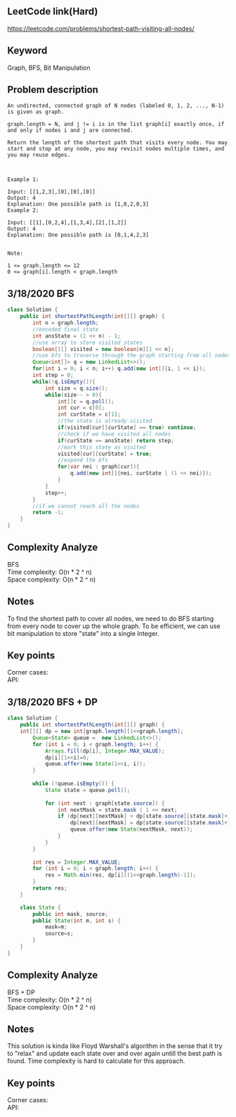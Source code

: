 ## LeetCode link(Hard)
https://leetcode.com/problems/shortest-path-visiting-all-nodes/

## Keyword
Graph, BFS, Bit Manipulation

## Problem description
```
An undirected, connected graph of N nodes (labeled 0, 1, 2, ..., N-1) is given as graph.

graph.length = N, and j != i is in the list graph[i] exactly once, if and only if nodes i and j are connected.

Return the length of the shortest path that visits every node. You may start and stop at any node, you may revisit nodes multiple times, and you may reuse edges.

 

Example 1:

Input: [[1,2,3],[0],[0],[0]]
Output: 4
Explanation: One possible path is [1,0,2,0,3]
Example 2:

Input: [[1],[0,2,4],[1,3,4],[2],[1,2]]
Output: 4
Explanation: One possible path is [0,1,4,2,3]
 

Note:

1 <= graph.length <= 12
0 <= graph[i].length < graph.length
```


## 3/18/2020 BFS

```java
class Solution {
    public int shortestPathLength(int[][] graph) {
        int n = graph.length;
        //encoded final state
        int ansState = (1 << n) - 1;
        //use array to store visited states
        boolean[][] visited = new boolean[n][1 << n];
        //use bfs to traverse through the graph starting from all nodes
        Queue<int[]> q = new LinkedList<>();
        for(int i = 0; i < n; i++) q.add(new int[]{i, 1 << i});
        int step = 0;
        while(!q.isEmpty()){
            int size = q.size();
            while(size-- > 0){
                int[]c = q.poll();
                int cur = c[0];
                int curState = c[1];
                //the state is already visited
                if(visited[cur][curState] == true) continue;
                //check if we have visited all nodes
                if(curState == ansState) return step;
                //mark this state as visited
                visited[cur][curState] = true;
                //expand the bfs
                for(var nei : graph[cur]){
                    q.add(new int[]{nei, curState | (1 << nei)});
                }
            }
            step++;
        }
        //if we cannot reach all the nodes
        return -1;
    }
}
```

## Complexity Analyze
BFS\
Time complexity: O(n * 2 ^ n)\
Space complexity: O(n * 2 ^ n)

## Notes
To find the shortest path to cover all nodes, we need to do BFS starting from every node to cover up the whole graph. To be efficient, we can use bit manipulation to store "state" into a single Integer.

## Key points
Corner cases: \
API: 

## 3/18/2020 BFS + DP

```java
class Solution {
    public int shortestPathLength(int[][] graph) {
	int[][] dp = new int[graph.length][1<<graph.length];
        Queue<State> queue =  new LinkedList<>();
        for (int i = 0; i < graph.length; i++) {
            Arrays.fill(dp[i], Integer.MAX_VALUE);
            dp[i][1<<i]=0;
            queue.offer(new State(1<<i, i));
        }
        
        while (!queue.isEmpty()) {
            State state = queue.poll();
            
            for (int next : graph[state.source]) {
                int nextMask = state.mask | 1 << next;
                if (dp[next][nextMask] > dp[state.source][state.mask]+1) {
                    dp[next][nextMask] = dp[state.source][state.mask]+1;
                    queue.offer(new State(nextMask, next));
                }
            }
        }
        
        int res = Integer.MAX_VALUE;
        for (int i = 0; i < graph.length; i++) {
            res = Math.min(res, dp[i][(1<<graph.length)-1]);
        }
        return res;
	}

	class State {
		public int mask, source;
		public State(int m, int s) {
			mask=m;
			source=s;
		}
	}
}
```

## Complexity Analyze
BFS + DP\
Time complexity: O(n * 2 ^ n)\
Space complexity: O(n * 2 ^ n)

## Notes
This solution is kinda like Floyd Warshall's algorithm in the sense that it try to "relax" and update each state over and over again untill the best path is found. Time complexity is hard to calculate for this approach.

## Key points
Corner cases: \
API: 